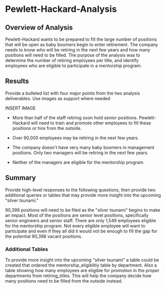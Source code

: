 # Pewlett-Hackard-Analysis

## Overview of Analysis 
Pewlett-Hackard wants to be prepared to fill the large number of positions that will be open as baby boomers begin to enter retirement. The company needs to know who will be retiring in the next few years and how many positions will need to be filled. The purpose of the analysis was to determine the number of retiring employees per title, and identify employees who are eligible to participate in a mentorship program. 


## Results 
Provide a bulleted list with four major points from the two analysis deliverables. Use images as support where needed

INSERT IMAGE

- More than half of the staff retiring soon hold senior positions. Pewlett-Hackard will need to train and promote other employees to fill these positions or hire from the outside. 

- Over 90,000 employees may be retiring in the next few years. 

- The company doesn't have very many baby boomers in management positions. Only two managers will be retiring in the next few years. 

- Neither of the managers are eligible for the mentorship program 

## Summary 
Provide high-level responses to the following questions, then provide two additional queries or tables that may provide more insight into the upcoming "silver tsunami."

90,398 positions will need to be filed as the "silver tsunami" begins to make an impact. Most of the positions are senior level positions, specifically senior engineers and senior staff. There are only 1,549 employees eligible for the mentorship program. Not every eligible employee will want to participate and even if they all did it would not be enough to fill the gap for the potential 90,398 vacant positions. 

### Additional Tables

To provide more insight into the upcoming "silver tsunami" a table could be created that ordered the mentorship_eligibiltiy table by department. Also a table showing how many employees are eligible for promotion in the proper departments from retiring_titles. This will help the company decide how many positions need to be filled from the outside instead. 


